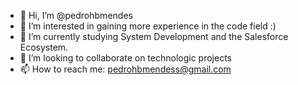 - 👋 Hi, I’m @pedrohbmendes
- 👀 I’m interested in gaining more experience in the code field :)
- 🌱 I’m currently studying System Development and the Salesforce Ecosystem.
- 💞️ I’m looking to collaborate on technologic projects
- 📫 How to reach me: pedrohbmendess@gmail.com
